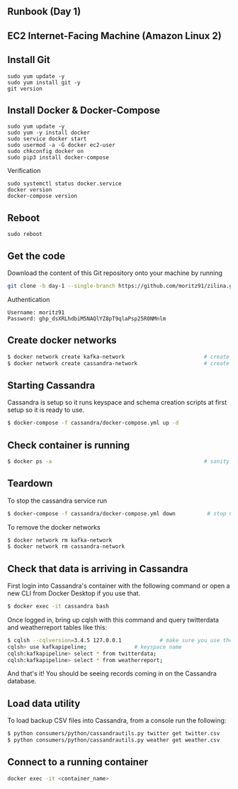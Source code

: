 ## Runbook (Day 1)

## EC2 Internet-Facing Machine (Amazon Linux 2)

## Install Git
```
sudo yum update -y
sudo yum install git -y
git version
```

## Install Docker & Docker-Compose
```
sudo yum update -y
sudo yum -y install docker
sudo service docker start
sudo usermod -a -G docker ec2-user
sudo chkconfig docker on
sudo pip3 install docker-compose
```

Verification
```
sudo systemctl status docker.service
docker version
docker-compose version
```

## Reboot
``sudo reboot``

## Get the code
Download the content of this Git repository onto your machine by running  
```bash
git clone -b day-1 --single-branch https://github.com/moritz91/zilina.git data-streaming-pipeline
```

Authentication
```
Username: moritz91
Password: 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
```

## Create docker networks
```bash
$ docker network create kafka-network                         # create a new docker network for kafka cluster (zookeeper, broker, kafka-manager services, and kafka connect sink services)
$ docker network create cassandra-network                     # create a new docker network for cassandra. (kafka connect will exist on this network as well in addition to kafka-network)
```

## Starting Cassandra
Cassandra is setup so it runs keyspace and schema creation scripts at first setup so it is ready to use.

```bash
$ docker-compose -f cassandra/docker-compose.yml up -d
```

## Check container is running
```bash
$ docker ps -a                                                # sanity check to make sure service is up
```

## Teardown
To stop the cassandra service run

```bash
$ docker-compose -f cassandra/docker-compose.yml down          # stop Cassandra
```

To remove the docker networks

```bash
$ docker network rm kafka-network
$ docker network rm cassandra-network
```

## Check that data is arriving in Cassandra
First login into Cassandra's container with the following command or open a new CLI from Docker Desktop if you use that.

```bash
$ docker exec -it cassandra bash
```
Once logged in, bring up cqlsh with this command and query twitterdata and weatherreport tables like this:

```bash
$ cqlsh --cqlversion=3.4.5 127.0.0.1 			# make sure you use the correct cqlversion
cqlsh> use kafkapipeline;				# keyspace name
cqlsh:kafkapipeline> select * from twitterdata;
cqlsh:kafkapipeline> select * from weatherreport;
```

And that's it! You should be seeing records coming in on the Cassandra database.

## Load data utility
To load backup CSV files into Cassandra, from a console run the following:

```bash
$ python consumers/python/cassandrautils.py twitter get twitter.csv
$ python consumers/python/cassandrautils.py weather get weather.csv
```

## Connect to a running container
```bash
docker exec -it <container_name>
```

